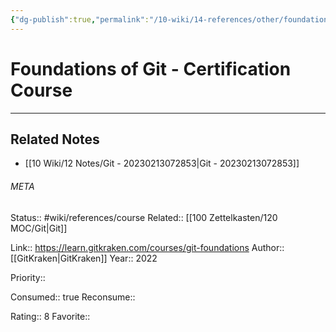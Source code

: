 ```yaml
---
{"dg-publish":true,"permalink":"/10-wiki/14-references/other/foundations-of-git-certification-course-20230122083958/"}
---
```


# Foundations of Git - Certification Course
---

## Related Notes
- [[10 Wiki/12 Notes/Git - 20230213072853\|Git - 20230213072853]]




###### META
Status:: #wiki/references/course
Related:: [[100 Zettelkasten/120 MOC/Git\|Git]]

Link:: https://learn.gitkraken.com/courses/git-foundations
Author:: [[GitKraken\|GitKraken]]
Year:: 2022

Priority:: 

Consumed:: true
Reconsume:: 

Rating:: 8
Favorite:: 
